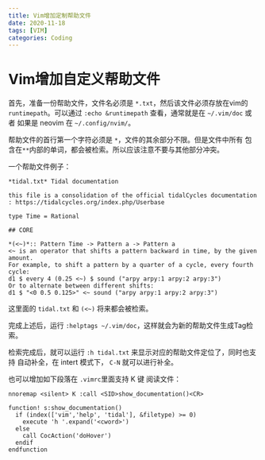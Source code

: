 ```yaml
---
title: Vim增加定制帮助文件
date: 2020-11-18
tags: [VIM]
categories: Coding
---
```


# Vim增加自定义帮助文件

首先，准备一份帮助文件，文件名必须是 `*.txt`，然后该文件必须存放在vim的`runtimepath`。可以通过 `:echo &runtimepath` 查看，通常就是在 
`~/.vim/doc` 或者 如果是 neovim 在 `~/.config/nvim/`。

帮助文件的首行第一个字符必须是 `*`，文件的其余部分不限。但是文件中所有
包含在`**`内部的单词，都会被检索。所以应该注意不要与其他部分冲突。

一个帮助文件例子：

```vim
*tidal.txt* Tidal documentation

this file is a consolidation of the official tidalCycles documentation : https://tidalcycles.org/index.php/Userbase

type Time = Rational

## CORE

*(<~)*:: Pattern Time -> Pattern a -> Pattern a
<~ is an operator that shifts a pattern backward in time, by the given amount.
For example, to shift a pattern by a quarter of a cycle, every fourth cycle:
d1 $ every 4 (0.25 <~) $ sound ("arpy arpy:1 arpy:2 arpy:3")
Or to alternate between different shifts:
d1 $ "<0 0.5 0.125>" <~ sound ("arpy arpy:1 arpy:2 arpy:3")
```

这里面的 `tidal.txt` 和 `(<~)` 将来都会被检索。

完成上述后，运行 `:helptags ~/.vim/doc`，这样就会为新的帮助文件生成Tag检索。

检索完成后，就可以运行 `:h tidal.txt` 来显示对应的帮助文件定位了，同时也支持
自动补全，在 intert 模式下， `C-N` 就可以进行补全。

也可以增加如下段落在 `.vimrc`里面支持 K 键 阅读文件：

```vim
nnoremap <silent> K :call <SID>show_documentation()<CR>

function! s:show_documentation()
  if (index(['vim','help', 'tidal'], &filetype) >= 0)
    execute 'h '.expand('<cword>')
  else
    call CocAction('doHover')
  endif
endfunction 
```